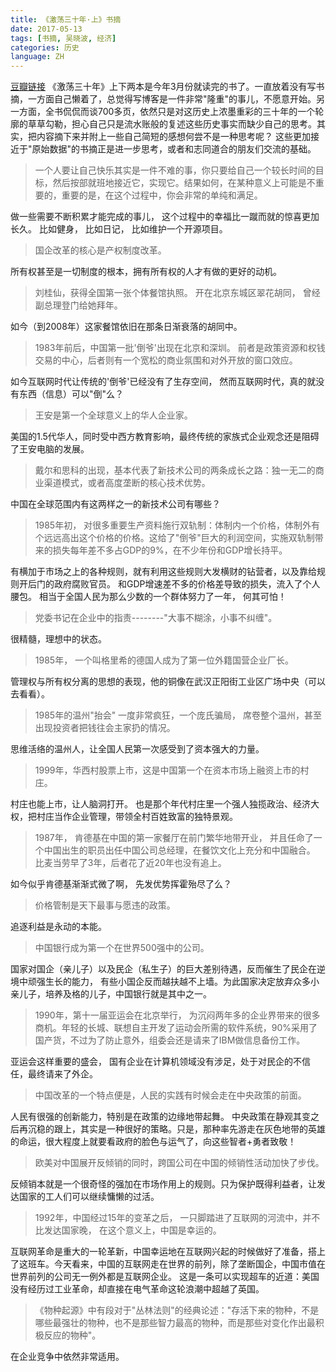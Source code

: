 ```yaml
---
title: 《激荡三十年·上》书摘
date: 2017-05-13
tags: [书摘, 吴晓波, 经济]
categories: 历史
language: ZH
---
```


[豆瓣链接](https://book.douban.com/subject/3151575/)
《激荡三十年》上下两本是今年3月份就读完的书了。一直放着没有写书摘，一方面自己懒着了，总觉得写博客是一件非常"隆重"的事儿，不愿意开始。另一方面，全书侃侃而谈700多页，依然只是对这历史上浓墨重彩的三十年的一个轮廓的草草勾勒，担心自己只是流水账般的复述这些历史事实而缺少自己的思考。其实，把内容摘下来并附上一些自己简短的感想何尝不是一种思考呢？ 这些更加接近于"原始数据"的书摘正是进一步思考，或者和志同道合的朋友们交流的基础。

> 一个人要让自己快乐其实是一件不难的事，你只要给自己一个较长时间的目标，然后按部就班地接近它，实现它。结果如何，在某种意义上可能是不重要的，重要的是，在这个过程中，你会非常的单纯和满足。

<!-- more -->

做一些需要不断积累才能完成的事儿， 这个过程中的幸福比一蹴而就的惊喜更加长久。 比如健身， 比如日记， 比如维护一个开源项目。

> 国企改革的核心是产权制度改革。

所有权甚至是一切制度的根本，拥有所有权的人才有做的更好的动机。

> 刘桂仙，获得全国第一张个体餐馆执照。 开在北京东城区翠花胡同， 曾经副总理登门给她拜年。

如今（到2008年）这家餐馆依旧在那条日渐衰落的胡同中。

> 1983年前后，中国第一批'倒爷'出现在北京和深圳。 前者是政策资源和权钱交易的中心，后者则有一个宽松的商业氛围和对外开放的窗口效应。

如今互联网时代让传统的'倒爷'已经没有了生存空间， 然而互联网时代，真的就没有东西（信息）可以"倒"么？

> 王安是第一个全球意义上的华人企业家。

美国的1.5代华人，同时受中西方教育影响，最终传统的家族式企业观念还是阻碍了王安电脑的发展。

> 戴尔和思科的出现，基本代表了新技术公司的两条成长之路：独一无二的商业渠道模式，或者高度垄断的核心技术优势。

中国在全球范围内有这两样之一的新技术公司有哪些？

> 1985年初， 对很多重要生产资料施行双轨制：体制内一个价格，体制外有个远远高出这个价格的价格。这给了"倒爷"巨大的利润空间，实施双轨制带来的损失每年差不多占GDP的9%，在不少年份和GDP增长持平。

有横加于市场之上的各种规则，就有利用这些规则大发横财的钻营者，以及靠给规则开后门的政府腐败官员。 和GDP增速差不多的价格差导致的损失，流入了个人腰包。 相当于全国人民为那么少数的一个群体努力了一年， 何其可怕！

> 党委书记在企业中的指责--------"大事不糊涂，小事不纠缠"。

很精髓，理想中的状态。

> 1985年， 一个叫格里希的德国人成为了第一位外籍国营企业厂长。

管理权与所有权分离的思想的表现，他的铜像在武汉正阳街工业区广场中央（可以去看看）。

> 1985年的温州"抬会" 一度非常疯狂，一个庞氏骗局， 席卷整个温州，甚至出现投资者把钱往会主家扔的情况。

思维活络的温州人，让全国人民第一次感受到了资本强大的力量。

> 1999年，华西村股票上市，这是中国第一个在资本市场上融资上市的村庄。

村庄也能上市，让人脑洞打开。 也是那个年代村庄里一个强人独揽政治、经济大权，把村庄当作企业管理，带领全村百姓致富的独特景观。

> 1987年， 肯德基在中国的第一家餐厅在前门繁华地带开业， 并且任命了一个中国出生的职员出任中国公司总经理，在餐饮文化上充分和中国融合。 比麦当劳早了3年，后者花了近20年也没有追上。

如今似乎肯德基渐渐式微了啊， 先发优势挥霍殆尽了么？

> 价格管制是天下最事与愿违的政策。

追逐利益是永动的本能。

> 中国银行成为第一个在世界500强中的公司。

国家对国企（亲儿子）以及民企（私生子）的巨大差别待遇，反而催生了民企在逆境中顽强生长的能力， 有些小国企反而越扶越不上墙。为此国家决定放弃众多小亲儿子，培养及格的儿子，中国银行就是其中之一。

> 1990年，第十一届亚运会在北京举行， 为沉闷两年多的企业界带来的很多商机。年轻的长城、联想自主开发了运动会所需的软件系统，90%采用了国产货，不过为了防止意外，组委会还是请来了IBM做信息备份工作。

亚运会这样重要的盛会， 国有企业在计算机领域没有涉足，处于对民企的不信任，最终请来了外企。

> 中国改革的一个特点便是，人民的实践有时候会走在中央政策的前面。

人民有很强的创新能力，特别是在政策的边缘地带起舞。 中央政策在静观其变之后再沉稳的跟上，其实是一种很好的策略。只是，那种率先游走在灰色地带的英雄的命运，很大程度上就要看政府的脸色与运气了，向这些智者+勇者致敬！

> 欧美对中国展开反倾销的同时，跨国公司在中国的倾销性活动加快了步伐。

反倾销本就是一个很奇怪的强加在市场作用上的规则。只为保护既得利益者，让发达国家的工人们可以继续慵懒的过活。

> 1992年，中国经过15年的变革之后， 一只脚踏进了互联网的河流中，并不比发达国家晚， 在这个意义上，中国是幸运的。

互联网革命是重大的一轮革新，中国幸运地在互联网兴起的时候做好了准备，搭上了这班车。今天看来，中国的互联网走在世界的前列，除了垄断国企，中国市值在世界前列的公司无一例外都是互联网企业。 这是一条可以实现超车的近道：美国没有经历过工业革命，却直接在电气革命这轮浪潮中超越了英国。

> 《物种起源》中有段对于"丛林法则"的经典论述："存活下来的物种，不是哪些最强壮的物种，也不是那些智力最高的物种，而是那些对变化作出最积极反应的物种"。

在企业竞争中依然非常适用。
